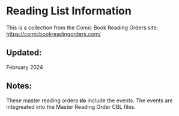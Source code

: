 # Reading List Information
This is a collection from the Comic Book Reading Orders site:
https://comicbookreadingorders.com/

## Updated:
February 2024

## Notes:
These master reading orders **do** include the events. The events are integreated into the Master Reading Order CBL files.
